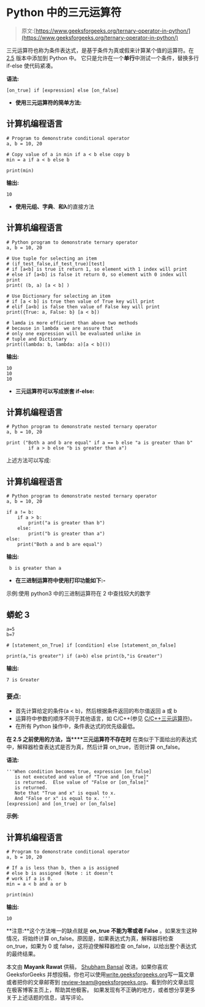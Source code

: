 # Python 中的三元运算符

> 原文:[https://www.geeksforgeeks.org/ternary-operator-in-python/](https://www.geeksforgeeks.org/ternary-operator-in-python/)

三元运算符也称为条件表达式，是基于条件为真或假来计算某个值的运算符。在 [2.5](https://mail.python.org/pipermail/python-dev/2005-September/056846.html) 版本中添加到 Python 中。
它只是允许在一个**单行**中测试一个条件，替换多行 if-else 使代码紧凑。

**语法:**

```
[on_true] if [expression] else [on_false] 
```

*   **使用三元运算符的简单方法:**

## 计算机编程语言

```
# Program to demonstrate conditional operator
a, b = 10, 20

# Copy value of a in min if a < b else copy b
min = a if a < b else b

print(min)
```

**输出:**

```
10
```

*   **使用元组、字典**、**和λ**的直接方法

## 计算机编程语言

```
# Python program to demonstrate ternary operator
a, b = 10, 20

# Use tuple for selecting an item
# (if_test_false,if_test_true)[test]
# if [a<b] is true it return 1, so element with 1 index will print
# else if [a<b] is false it return 0, so element with 0 index will print
print( (b, a) [a < b] )

# Use Dictionary for selecting an item
# if [a < b] is true then value of True key will print
# elif [a<b] is false then value of False key will print
print({True: a, False: b} [a < b])

# lamda is more efficient than above two methods
# because in lambda  we are assure that
# only one expression will be evaluated unlike in
# tuple and Dictionary
print((lambda: b, lambda: a)[a < b]())
```

**输出:**

```
10
10
10
```

*   **三元运算符可以写成嵌套 if-else:**

## 计算机编程语言

```
# Python program to demonstrate nested ternary operator
a, b = 10, 20

print ("Both a and b are equal" if a == b else "a is greater than b"
        if a > b else "b is greater than a")
```

上述方法可以写成:

## 计算机编程语言

```
# Python program to demonstrate nested ternary operator
a, b = 10, 20

if a != b:
    if a > b:
        print("a is greater than b")
    else:
        print("b is greater than a")
else:
    print("Both a and b are equal")
```

**输出:**

```
 b is greater than a
```

*   **在三进制运算符中使用打印功能如下:-**

示例:使用 python3 中的三进制运算符在 2 中查找较大的数字

## 蟒蛇 3

```
a=5
b=7

# [statement_on_True] if [condition] else [statement_on_false]

print(a,"is greater") if (a>b) else print(b,"is Greater")
```

**输出:**

```
7 is Greater
```

### **要点:**

*   首先计算给定的条件(a < b)，然后根据条件返回的布尔值返回 a 或 b
*   运算符中参数的顺序不同于其他语言，如 C/C++(参见 [C/C++三元运算符](https://www.geeksforgeeks.org/cc-ternary-operator-some-interesting-observations/))。
*   在所有 Python 操作中，条件表达式的优先级最低。

**在 2.5 之前使用的方法，当****三元运算符不存在时**
在类似于下面给出的表达式中，解释器检查表达式是否为真，然后计算 on_true，否则计算 on_false。

**语法:**

```
'''When condition becomes true, expression [on_false]
   is not executed and value of "True and [on_true]"
   is returned.  Else value of "False or [on_false]"
   is returned.
   Note that "True and x" is equal to x. 
   And "False or x" is equal to x. '''
[expression] and [on_true] or [on_false] 
```

**示例:**

## 计算机编程语言

```
# Program to demonstrate conditional operator
a, b = 10, 20

# If a is less than b, then a is assigned
# else b is assigned (Note : it doesn't
# work if a is 0.
min = a < b and a or b

print(min)
```

**输出:**

```
10
```

**注意:**这个方法唯一的缺点就是 **on_true 不能为零或者 False** 。如果发生这种情况，将始终计算 on_false。原因是，如果表达式为真，解释器将检查 on_true，如果为 0 或 false，这将迫使解释器检查 on_false，以给出整个表达式的最终结果。

本文由 **Mayank Rawat** 供稿， [Shubham Bansal](https://www.facebook.com/banalshubham) 改进。如果你喜欢 GeeksforGeeks 并想投稿，你也可以使用[write.geeksforgeeks.org](http://www.write.geeksforgeeks.org)写一篇文章或者把你的文章邮寄到 review-team@geeksforgeeks.org。看到你的文章出现在极客博客主页上，帮助其他极客。
如果发现有不正确的地方，或者想分享更多关于上述话题的信息，请写评论。